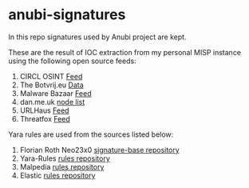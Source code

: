 # anubi-signatures
In this repo signatures used by Anubi project are kept. 

These are the result of IOC extraction from my personal MISP instance using the following open source feeds:
1. CIRCL OSINT [Feed](https://www.circl.lu/doc/misp/feed-osint)
2. The Botvrij.eu [Data](https://www.botvrij.eu/data/feed-osint)
3. Malware Bazaar [Feed](https://bazaar.abuse.ch/downloads/misp/)
4. dan.me.uk [node list](https://www.dan.me.uk/torlist/?full)
5. URLHaus [Feed](https://urlhaus.abuse.ch/downloads/misp/)
6. Threatfox [Feed](https://threatfox.abuse.ch/downloads/misp/)

Yara rules are used from the sources listed below:
1. Florian Roth Neo23x0 [signature-base repository](https://github.com/Neo23x0/signature-base)
2. Yara-Rules [rules repository](https://github.com/Yara-Rules/rules)
3. Malpedia [rules repository](https://github.com/malpedia/signator-rules)
4. Elastic [rules repository](https://github.com/elastic/protections-artifacts)
